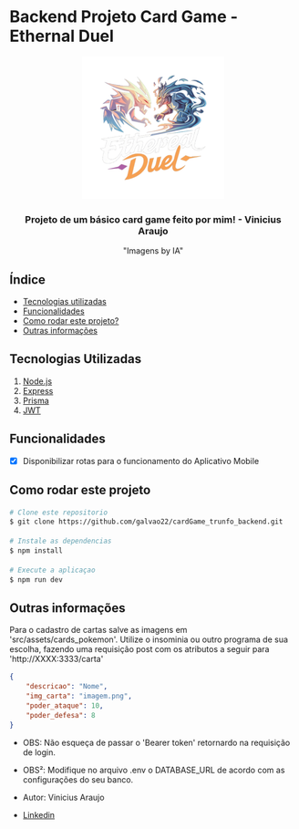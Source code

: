 # Backend Projeto Card Game - Ethernal Duel

<div align="center">

![EtheraelDuel](assets/logo.png)

### Projeto de um básico card game feito por mim! - Vinicius Araujo
"Imagens by IA"

</div>

## Índice
- <a href="#tecnologias-utilizadas">Tecnologias utilizadas</a>
- <a href="#funcionalidades">Funcionalidades</a>
- <a href="#como-rodar-este-projeto">Como rodar este projeto?</a>
- <a href="#outras-informações">Outras informações</a>

## Tecnologias Utilizadas

1. [Node.js](https://nodejs.org/en)
2. [Express](https://expressjs.com/pt-br/)
3. [Prisma](https://www.prisma.io/)
4. [JWT](https://jwt.io/)

## Funcionalidades

 - [x] Disponibilizar rotas para o funcionamento do Aplicativo Mobile

## Como rodar este projeto

```bash
# Clone este repositorio
$ git clone https://github.com/galvao22/cardGame_trunfo_backend.git

# Instale as dependencias
$ npm install

# Execute a aplicaçao
$ npm run dev
```

## Outras informações

Para o cadastro de cartas salve as imagens em 'src/assets/cards_pokemon'. Utilize o insominia ou outro programa de sua escolha, fazendo uma requisição post com os atributos a seguir para 'http://XXXX:3333/carta'
```JSON
{
	"descricao": "Nome",
	"img_carta": "imagem.png",
	"poder_ataque": 10,
	"poder_defesa": 8
}
```

- OBS: Não esqueça de passar o 'Bearer token' retornardo na requisição de login.

- OBS²: Modifique no arquivo .env o DATABASE_URL de acordo com as configurações do seu banco.

- Autor: Vinicius Araujo
- [Linkedin](https://www.linkedin.com/in/vinicius-araujo-galvao-de-sousa-9b8a48125/)